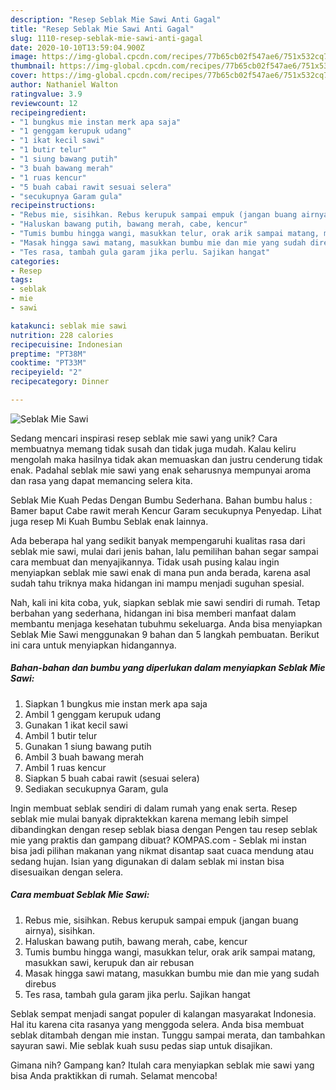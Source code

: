 ```yaml
---
description: "Resep Seblak Mie Sawi Anti Gagal"
title: "Resep Seblak Mie Sawi Anti Gagal"
slug: 1110-resep-seblak-mie-sawi-anti-gagal
date: 2020-10-10T13:59:04.900Z
image: https://img-global.cpcdn.com/recipes/77b65cb02f547ae6/751x532cq70/seblak-mie-sawi-foto-resep-utama.jpg
thumbnail: https://img-global.cpcdn.com/recipes/77b65cb02f547ae6/751x532cq70/seblak-mie-sawi-foto-resep-utama.jpg
cover: https://img-global.cpcdn.com/recipes/77b65cb02f547ae6/751x532cq70/seblak-mie-sawi-foto-resep-utama.jpg
author: Nathaniel Walton
ratingvalue: 3.9
reviewcount: 12
recipeingredient:
- "1 bungkus mie instan merk apa saja"
- "1 genggam kerupuk udang"
- "1 ikat kecil sawi"
- "1 butir telur"
- "1 siung bawang putih"
- "3 buah bawang merah"
- "1 ruas kencur"
- "5 buah cabai rawit sesuai selera"
- "secukupnya Garam gula"
recipeinstructions:
- "Rebus mie, sisihkan. Rebus kerupuk sampai empuk (jangan buang airnya), sisihkan."
- "Haluskan bawang putih, bawang merah, cabe, kencur"
- "Tumis bumbu hingga wangi, masukkan telur, orak arik sampai matang, masukkan sawi, kerupuk dan air rebusan"
- "Masak hingga sawi matang, masukkan bumbu mie dan mie yang sudah direbus"
- "Tes rasa, tambah gula garam jika perlu. Sajikan hangat"
categories:
- Resep
tags:
- seblak
- mie
- sawi

katakunci: seblak mie sawi 
nutrition: 228 calories
recipecuisine: Indonesian
preptime: "PT38M"
cooktime: "PT33M"
recipeyield: "2"
recipecategory: Dinner

---
```



![Seblak Mie Sawi](https://img-global.cpcdn.com/recipes/77b65cb02f547ae6/751x532cq70/seblak-mie-sawi-foto-resep-utama.jpg)

Sedang mencari inspirasi resep seblak mie sawi yang unik? Cara membuatnya memang tidak susah dan tidak juga mudah. Kalau keliru mengolah maka hasilnya tidak akan memuaskan dan justru cenderung tidak enak. Padahal seblak mie sawi yang enak seharusnya mempunyai aroma dan rasa yang dapat memancing selera kita.

Seblak Mie Kuah Pedas Dengan Bumbu Sederhana. Bahan bumbu halus : Bamer baput Cabe rawit merah Kencur Garam secukupnya Penyedap. Lihat juga resep Mi Kuah Bumbu Seblak enak lainnya.

Ada beberapa hal yang sedikit banyak mempengaruhi kualitas rasa dari seblak mie sawi, mulai dari jenis bahan, lalu pemilihan bahan segar sampai cara membuat dan menyajikannya. Tidak usah pusing kalau ingin menyiapkan seblak mie sawi enak di mana pun anda berada, karena asal sudah tahu triknya maka hidangan ini mampu menjadi suguhan spesial.


Nah, kali ini kita coba, yuk, siapkan seblak mie sawi sendiri di rumah. Tetap berbahan yang sederhana, hidangan ini bisa memberi manfaat dalam membantu menjaga kesehatan tubuhmu sekeluarga. Anda bisa menyiapkan Seblak Mie Sawi menggunakan 9 bahan dan 5 langkah pembuatan. Berikut ini cara untuk menyiapkan hidangannya.

<!--inarticleads1-->

##### Bahan-bahan dan bumbu yang diperlukan dalam menyiapkan Seblak Mie Sawi:

1. Siapkan 1 bungkus mie instan merk apa saja
1. Ambil 1 genggam kerupuk udang
1. Gunakan 1 ikat kecil sawi
1. Ambil 1 butir telur
1. Gunakan 1 siung bawang putih
1. Ambil 3 buah bawang merah
1. Ambil 1 ruas kencur
1. Siapkan 5 buah cabai rawit (sesuai selera)
1. Sediakan secukupnya Garam, gula


Ingin membuat seblak sendiri di dalam rumah yang enak serta. Resep seblak mie mulai banyak dipraktekkan karena memang lebih simpel dibandingkan dengan resep seblak biasa dengan Pengen tau resep seblak mie yang praktis dan gampang dibuat? KOMPAS.com - Seblak mi instan bisa jadi pilihan makanan yang nikmat disantap saat cuaca mendung atau sedang hujan. Isian yang digunakan di dalam seblak mi instan bisa disesuaikan dengan selera. 

<!--inarticleads2-->

##### Cara membuat Seblak Mie Sawi:

1. Rebus mie, sisihkan. Rebus kerupuk sampai empuk (jangan buang airnya), sisihkan.
1. Haluskan bawang putih, bawang merah, cabe, kencur
1. Tumis bumbu hingga wangi, masukkan telur, orak arik sampai matang, masukkan sawi, kerupuk dan air rebusan
1. Masak hingga sawi matang, masukkan bumbu mie dan mie yang sudah direbus
1. Tes rasa, tambah gula garam jika perlu. Sajikan hangat


Seblak sempat menjadi sangat populer di kalangan masyarakat Indonesia. Hal itu karena cita rasanya yang menggoda selera. Anda bisa membuat seblak ditambah dengan mie instan. Tunggu sampai merata, dan tambahkan sayuran sawi. Mie seblak kuah susu pedas siap untuk disajikan. 

Gimana nih? Gampang kan? Itulah cara menyiapkan seblak mie sawi yang bisa Anda praktikkan di rumah. Selamat mencoba!
